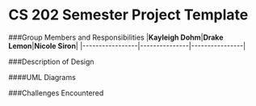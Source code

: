 # CS 202 Semester Project Template

###Group Members and Responsibilities
|**Kayleigh Dohm**|**Drake Lemon**|**Nicole Siron**|
|-----------------|---------------|----------------|

###Description of Design

####UML Diagrams

###Challenges Encountered
